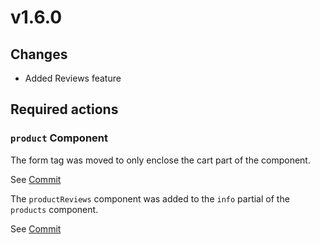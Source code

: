 # v1.6.0

## Changes

* Added Reviews feature 

## Required actions

### `product` Component

The form tag was moved to only enclose the cart part of the component.

See [Commit](https://github.com/OFFLINE-GmbH/oc-mall-plugin/commit/5131775b66daac5e1f491536aaff96275dd37bb2)

The `productReviews` component was added to the `info` partial of the `products` component.

See [Commit](https://github.com/OFFLINE-GmbH/oc-mall-plugin/commit/d7266017af8dc0c664afce657739b05ccc02bb41)

